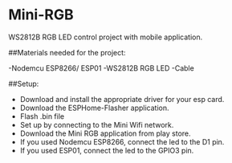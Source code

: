 # Mini-RGB
WS2812B RGB LED control project with mobile application.

##Materials needed for the project:


-Nodemcu ESP8266/ ESP01
-WS2812B RGB LED
-Cable


##Setup:

- Download and install the appropriate driver for your esp card.
- Download the ESPHome-Flasher application.
- Flash .bin file
- Set up by connecting to the Mini Wifi network.
- Download the Mini RGB application from play store.
- If you used Nodemcu ESP8266, connect the led to the D1 pin.
- If you used ESP01, connect the led to the GPIO3 pin.
